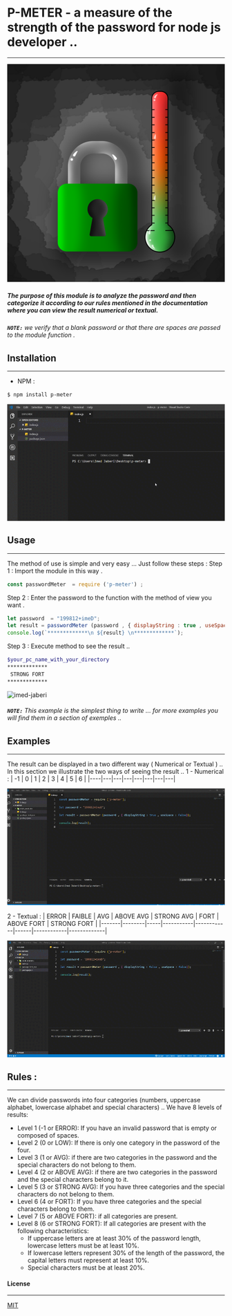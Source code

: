 # P-METER - a measure of the strength of the password for node js developer ..
---
![imed-jaberi](/demo/logo.png) 
##### The purpose of this module is to analyze the password and then categorize it according to our rules mentioned in the documentation where you can view the result numerical or textual.
###### **`NOTE:`** we verify that a blank password or that there are spaces are passed to the module function .

## Installation 
---

- NPM :
```bash
$ npm install p-meter
```


![imed-jaberi](/demo/installation-package.gif) 

## Usage 
---
 The method of use is simple and very easy ... Just follow these steps :
Step 1 : Import the module in this way .
```javascript
const passwordMeter  = require ('p-meter') ;
```
Step 2 : Enter the password to the function with the method of view you want .
```javascript
let password  = "199812+imeD";
let result = passwordMeter (password , { displayString : true , useSpace : false });
console.log(`*************\n ${result} \n*************`);
```
Step 3 : Execute method to see the result ..
```bash
$your_pc_name_with_your_directory
*************
 STRONG FORT
*************
```

![imed-jaberi](/demo/usage-package.gif) 

###### **`NOTE:`** This example is the simplest thing to write ... for more examples you will find them in a section of exemples  .. 


## Examples
----
The result can be displayed in a two different way ( Numerical or Textual ) .. In this section we illustrate the two ways of seeing the result .. 
1 - Numerical : 
| -1 | 0 | 1 | 2 | 3 | 4 | 5 | 6 |
|----|---|---|---|---|---|---|---|

![imed-jaberi](/demo/number-result-example.gif) 

2 - Textual :
| ERROR | FAIBLE | AVG | ABOVE AVG | STRONG AVG | FORT | ABOVE FORT | STRONG FORT |
|-------|--------|-----|-----------|------------|------|------------|-------------|

![imed-jaberi](/demo/string-result-with-space-example.gif) 


## Rules : 
---
We can divide passwords into four categories (numbers, uppercase alphabet, lowercase alphabet and special characters) ..
We have 8 levels of results:
- Level 1 (-1 or ERROR): If you have an invalid password that is empty or composed of spaces.
- Level 2 (0 or LOW): If there is only one category in the password of the four.
- Level 3 (1 or AVG): if there are two categories in the password and the special characters do not belong to them.
- Level 4 (2 or ABOVE AVG): if there are two categories in the password and the special characters belong to it.
- Level 5 (3 or STRONG AVG): If you have three categories and the special characters do not belong to them.
- Level 6 (4 or FORT): If you have three categories and the special characters belong to them.
- Level 7 (5 or ABOVE FORT): if all categories are present.
- Level 8 (6 or STRONG FORT): If all categories are present with the following characteristics:
    - If uppercase letters are at least 30% of the password length, lowercase letters must be at least 10%.
    - If lowercase letters represent 30% of the length of the password, the capital letters must represent at least 10%.
    - Special characters must be at least 20%.
#### License
---
[MIT](https://choosealicense.com/licenses/mit/) 

